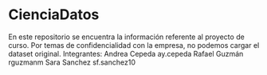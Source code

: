 # CienciaDatos
En este repositorio se encuentra la información referente al proyecto de curso.
Por temas de confidencialidad con la empresa, no podemos cargar el dataset original.
Integrantes:
Andrea Cepeda ay.cepeda
Rafael Guzmán rguzmanm
Sara Sanchez  sf.sanchez10
